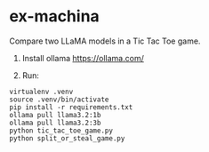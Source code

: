 # ex-machina

Compare two LLaMA models in a Tic Tac Toe game.

1. Install ollama https://ollama.com/

2. Run:
```
virtualenv .venv
source .venv/bin/activate
pip install -r requirements.txt
ollama pull llama3.2:1b
ollama pull llama3.2:3b
python tic_tac_toe_game.py
python split_or_steal_game.py
```

